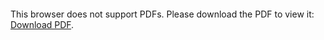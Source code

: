 <object data="https://raw.githubusercontent.com/narendiran1996/ProjectZ/master/Reference.pdf" type="application/pdf" width="700px" height="700px">
    <embed src="https://raw.githubusercontent.com/narendiran1996/ProjectZ/master/Reference.pdf">
        <p>This browser does not support PDFs. Please download the PDF to view it: <a href="http://yoursite.com/the.pdf">Download PDF</a>.</p>
    </embed>
</object>

